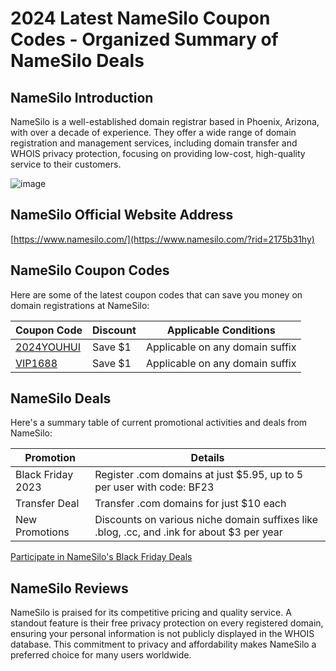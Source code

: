 # 2024 Latest NameSilo Coupon Codes - Organized Summary of NameSilo Deals

## NameSilo Introduction

NameSilo is a well-established domain registrar based in Phoenix, Arizona, with over a decade of experience. They offer a wide range of domain registration and management services, including domain transfer and WHOIS privacy protection, focusing on providing low-cost, high-quality service to their customers.

![image](https://github.com/shuixixiao/NameSilo/assets/167609640/51dad89b-7346-4c92-951b-f23333652954)

## NameSilo Official Website Address

[https://www.namesilo.com/](https://www.namesilo.com/?rid=2175b31hy)

## NameSilo Coupon Codes

Here are some of the latest coupon codes that can save you money on domain registrations at NameSilo:

| Coupon Code | Discount | Applicable Conditions |
|-------------|----------|-----------------------|
| [2024YOUHUI](https://www.namesilo.com/?rid=2175b31hy) | Save $1 | Applicable on any domain suffix |
| [VIP1688](https://www.namesilo.com/?rid=2175b31hy) | Save $1 | Applicable on any domain suffix |

## NameSilo Deals

Here's a summary table of current promotional activities and deals from NameSilo:

| Promotion | Details |
|-----------|---------|
| Black Friday 2023 | Register .com domains at just $5.95, up to 5 per user with code: BF23 |
| Transfer Deal | Transfer .com domains for just $10 each |
| New Promotions | Discounts on various niche domain suffixes like .blog, .cc, and .ink for about $3 per year |

[Participate in NameSilo's Black Friday Deals](https://www.namesilo.com/discounts-and-promotions?rid=2175b31hy)


## NameSilo Reviews

NameSilo is praised for its competitive pricing and quality service. A standout feature is their free privacy protection on every registered domain, ensuring your personal information is not publicly displayed in the WHOIS database. This commitment to privacy and affordability makes NameSilo a preferred choice for many users worldwide.
